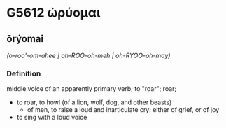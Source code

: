 # G5612 ὠρύομαι

## ōrýomai

_(o-roo'-om-ahee | oh-ROO-oh-meh | oh-RYOO-oh-may)_

### Definition

middle voice of an apparently primary verb; to "roar"; roar; 

- to roar, to howl (of a lion, wolf, dog, and other beasts)
  - of men, to raise a loud and inarticulate cry: either of grief, or of joy
- to sing with a loud voice
